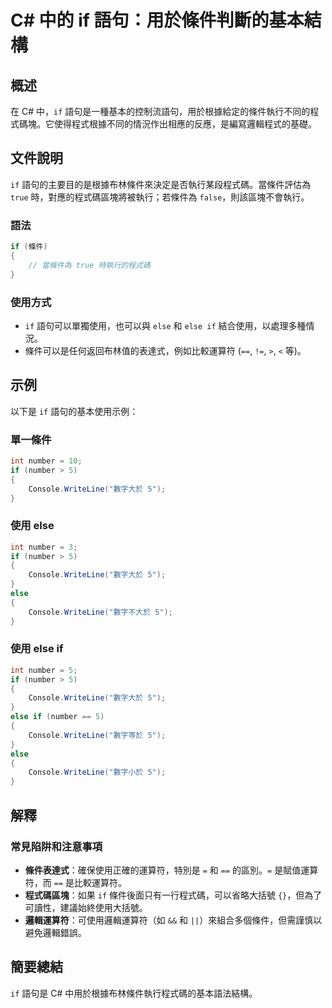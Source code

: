 <!--
Meta Description: # C# 中的 if 語句：用於條件判斷的基本結構 ## 概述 在 C# 中，`if` 語句是一種基本的控制流語句，用於根據給定的條件執行不同的程式碼塊。它使得程式根據不同的情況作出相應的反應，是編寫邏輯程式的基礎。 ## 文件說明 `if` 語句的主要目的是根據布林條件來決定是否執行某段程式碼。當...
Meta Keywords: else, number, console, writeline, csharp
-->

# C# 中的 if 語句：用於條件判斷的基本結構

## 概述
在 C# 中，`if` 語句是一種基本的控制流語句，用於根據給定的條件執行不同的程式碼塊。它使得程式根據不同的情況作出相應的反應，是編寫邏輯程式的基礎。

## 文件說明
`if` 語句的主要目的是根據布林條件來決定是否執行某段程式碼。當條件評估為 `true` 時，對應的程式碼區塊將被執行；若條件為 `false`，則該區塊不會執行。

### 語法
```csharp
if (條件)
{
    // 當條件為 true 時執行的程式碼
}
```

### 使用方式
- `if` 語句可以單獨使用，也可以與 `else` 和 `else if` 結合使用，以處理多種情況。
- 條件可以是任何返回布林值的表達式，例如比較運算符 (`==`, `!=`, `>`, `<` 等)。

## 示例
以下是 `if` 語句的基本使用示例：

### 單一條件
```csharp
int number = 10;
if (number > 5)
{
    Console.WriteLine("數字大於 5");
}
```

### 使用 else
```csharp
int number = 3;
if (number > 5)
{
    Console.WriteLine("數字大於 5");
}
else
{
    Console.WriteLine("數字不大於 5");
}
```

### 使用 else if
```csharp
int number = 5;
if (number > 5)
{
    Console.WriteLine("數字大於 5");
}
else if (number == 5)
{
    Console.WriteLine("數字等於 5");
}
else
{
    Console.WriteLine("數字小於 5");
}
```

## 解釋
### 常見陷阱和注意事項
- **條件表達式**：確保使用正確的運算符，特別是 `=` 和 `==` 的區別。`=` 是賦值運算符，而 `==` 是比較運算符。
- **程式碼區塊**：如果 `if` 條件後面只有一行程式碼，可以省略大括號 `{}`，但為了可讀性，建議始終使用大括號。
- **邏輯運算符**：可使用邏輯運算符（如 `&&` 和 `||`）來組合多個條件，但需謹慎以避免邏輯錯誤。

## 簡要總結
`if` 語句是 C# 中用於根據布林條件執行程式碼的基本語法結構。